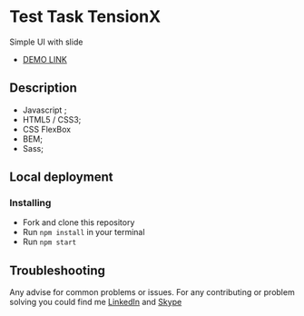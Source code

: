 # Test Task TensionX

Simple UI with slide

- [DEMO LINK](https://evolokhin.github.io/tt_tensionx/)

## Description
- Javascript ;
- HTML5 / CSS3;
- CSS FlexBox
- BEM;
- Sass;

## Local deployment

### Installing
* Fork and clone this repository
* Run `npm install` in your terminal
* Run `npm start`

## Troubleshooting

Any advise for common problems or issues.
For any contributing or problem solving you could find me [LinkedIn](https://www.linkedin.com/in/yevhenii-volokhin-35250994/) and [Skype](https://join.skype.com/invite/cRzoxrymg4vx)
